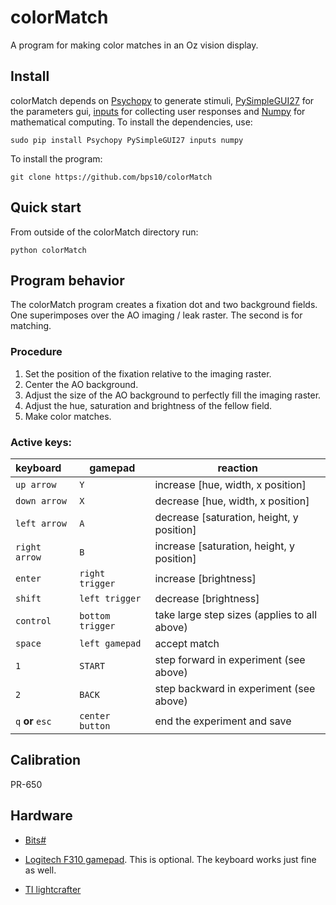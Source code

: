 # colorMatch

A program for making color matches in an Oz vision display.

## Install

colorMatch depends on [Psychopy](http://www.psychopy.org/) to generate stimuli, [PySimpleGUI27](https://pypi.org/project/PySimpleGUI27/) for the parameters gui, [inputs](https://pypi.org/project/inputs/) for collecting user responses and [Numpy](http://www.numpy.org/) for mathematical computing. To install the dependencies, use:

```
sudo pip install Psychopy PySimpleGUI27 inputs numpy
```

To install the program:

```
git clone https://github.com/bps10/colorMatch
```

## Quick start

From outside of the colorMatch directory run:

```
python colorMatch
```

## Program behavior

The colorMatch program creates a fixation dot and two background fields. One superimposes over the AO imaging / leak raster. The second is for matching.

### Procedure

1. Set the position of the fixation relative to the imaging raster.
2. Center the AO background.
3. Adjust the size of the AO background to perfectly fill the imaging raster.
4. Adjust the hue, saturation and brightness of the fellow field.
5. Make color matches.

### Active keys:

| keyboard         | gamepad         | reaction                                     |
|:---------------- | --------------- | -------------------------------------------- |
| `up arrow`       | `Y`             | increase [hue, width, x position]            |
| `down arrow`     | `X`             | decrease [hue, width, x position]            |
| `left arrow`     | `A`             | decrease [saturation, height, y position]    |
| `right arrow`    | `B`             | increase [saturation, height, y position]    |
| `enter`          | `right trigger` | increase [brightness]                        |
| `shift`          | `left trigger`  | decrease [brightness]                        |
| `control`        | `bottom trigger`| take large step sizes (applies to all above) |
| `space`          | `left gamepad`  | accept match                                 |
| `1`              | `START`         | step forward in experiment (see above)       |
| `2`              | `BACK`          | step backward in experiment (see above)      |
| `q` **or** `esc` | `center button` | end the experiment and save                  |


## Calibration

PR-650

## Hardware

* [Bits#](https://www.crsltd.com/tools-for-vision-science/visual-stimulation/bits-sharp-visual-stimulus-processor/)

* [Logitech F310 gamepad](https://www.logitechg.com/en-us/products/gamepads/f310-gamepad.html). This is optional. The keyboard works just fine as well.

* [TI lightcrafter](http://www.ti.com/tool/DLPLCR4500EVM)

